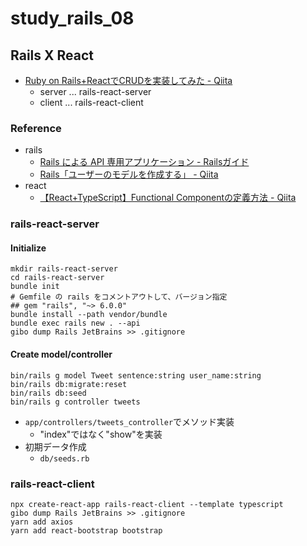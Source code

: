 # study_rails_08

## Rails X React

- [Ruby on Rails+ReactでCRUDを実装してみた - Qiita](https://qiita.com/yoshimo123/items/9aa8dae1d40d523d7e5d)
  - server ... rails-react-server
  - client ... rails-react-client

### Reference

- rails
  - [Rails による API 専用アプリケーション - Railsガイド](https://railsguides.jp/api_app.html)
  - [Rails「ユーザーのモデルを作成する」 - Qiita](https://qiita.com/macotok/items/a17a4b0d22db4e885678)
- react
  - [【React+TypeScript】Functional Componentの定義方法 - Qiita](https://qiita.com/otanu/items/434cd326754ac989fcbe)

### rails-react-server

#### Initialize

```text
mkdir rails-react-server
cd rails-react-server
bundle init
# Gemfile の rails をコメントアウトして、バージョン指定
## gem "rails", "~> 6.0.0"
bundle install --path vendor/bundle
bundle exec rails new . --api
gibo dump Rails JetBrains >> .gitignore
```

#### Create model/controller

```text
bin/rails g model Tweet sentence:string user_name:string
bin/rails db:migrate:reset
bin/rails db:seed
bin/rails g controller tweets
```

- `app/controllers/tweets_controller`でメソッド実装
  - "index"ではなく"show"を実装
- 初期データ作成
  - `db/seeds.rb`

### rails-react-client

```text
npx create-react-app rails-react-client --template typescript
gibo dump Rails JetBrains >> .gitignore
yarn add axios
yarn add react-bootstrap bootstrap
```